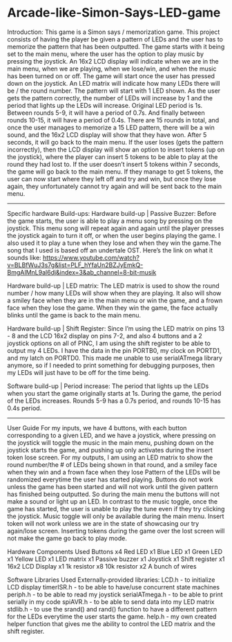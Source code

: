 # Arcade-like-Simon-Says-LED-game

Introduction:
This game is a Simon says / memorization game. This project consists of having the player be given a pattern of LEDs and the user has to memorize the pattern that has been outputted. The game starts with it being set to the main menu, where the user has the option to play music by pressing the joystick. An 16x2 LCD display will indicate when we are in the main menu, when we are playing, when we lose/win, and when the music has been turned on or off. The game will start once the user has pressed down on the joystick. An LED matrix will indicate how many LEDs there will be / the round number. The pattern will start with 1 LED shown. As the user gets the pattern correctly, the number of LEDs will increase by 1 and the period that lights up the LEDs will increase. Original LED period is 1s. Between rounds 5-9, it will have a period of 0.7s. And finally between rounds 10-15, it will have a period of 0.4s. There are 15 rounds in total, and once the user manages to memorize a 15 LED pattern, there will be a win sound, and the 16x2 LCD display will show that they have won. After 5 seconds, it will go back to the main menu. If the user loses (gets the pattern incorrectly), then the LCD display will show an option to insert tokens (up on the joystick), where the player can insert 5 tokens to be able to play at the round they had lost to. If the user doesn’t insert 5 tokens within 7 seconds, the game will go back to the main menu. If they manage to get 5 tokens, the user can now start where they left off and try and win, but once they lose again, they unfortunately cannot try again and will be sent back to the main menu.

-----------------------------------------------------------------------------------------------------------------------------------------------------------------------------------------

Specific hardware Build-ups:
Hardware build-up | Passive Buzzer: Before the game starts, the user is able to play a menu song by pressing on the joystick. This menu song will repeat again and again until the player presses the joystick again to turn it off, or when the user begins playing the game. I also used it to play a tune when they lose and when they win the game.The song that I used is based off an undertale OST. Here’s the link on what it sounds like: https://www.youtube.com/watch?v=BLBfWuJ3s7g&list=PLF_hYfaUn2BZJyEmkQ-BmgAIMnL9al6dj&index=3&ab_channel=8-bit-musik


Hardware build-up | LED matrix: The LED matrix is used to show the round number / how many LEDs will show when they are playing. It also will show a smiley face when they are in the main menu or win the game, and a frown face when they lose the game. When they win the game, the face actually blinks until the game is back to the main menu.


Hardware build-up | Shift Register: Since I’m using the LED matrix on pins 13 - 8 and the LCD 16x2 display on pins 7-2, and also 4 buttons and a 2 joystick options on all of PINC, I am using the shift register to be able to output my 4 LEDs. I have the data in the pin PORTB0, my clock on PORTD1, and my latch on PORTD0. This made me unable to use serialATmega library anymore, so if I needed to print something for debugging purposes, then my LEDs will just have to be off for the time being.


Software build-up | Period increase: The period that lights up the LEDs when you start the game originally starts at 1s. During the game, the period of the LEDs increases. Rounds 5-9 has a 0.7s period, and rounds 10-15 has 0.4s period.

-----------------------------------------------------------------------------------------------------------------------------------------------------------------------------------------

User Guide
For my inputs, we have 4 buttons, with each button corresponding to a given LED, and we have a joystick, where pressing on the joystick will toggle the music in the main menu, pushing down on the joystick starts the game, and pushing up only activates during the insert token lose screen. For my outputs, I am using an LED matrix to show the round number/the # of LEDs being shown in that round, and a smiley face when they win and a frown face when they lose
Pattern of the LEDs will be randomized everytime the user has started playing. Buttons do not work unless the game has been started and will not work until the given pattern has finished being outputted. So during the main menu the buttons will not make a sound or light up an LED. In contrast to the music toggle, once the game has started, the user is unable to play the tune even if they try clicking the joystick. Music toggle will only be available during the main menu. Insert token will not work unless we are in the state of showcasing our try again/lose screen. Inserting tokens during the game over the lost screen will not make the game go back to play mode.


Hardware Components Used
Buttons x4
Red LED  x1
Blue LED  x1
Green LED  x1
Yellow LED  x1
LED matrix  x1
Passive buzzer x1
Joystick  x1
Shift register  x1
16x2 LCD Display  x1
1k resistor	x8
10k resistor  x2
A bunch of wires


Software Libraries Used
Externally-provided libraries:
LCD.h - to initialize LCD display
timerISR.h - to be able to have/use concurrent state machines
periph.h - to be able to read my joystick
serialATmega.h - to be able to print serially in my code
spiAVR.h - to be able to send data into my LED matrix
stdlib.h - to use the srand() and rand() function to have a different pattern for the LEDs everytime the user starts the game.
help.h - my own created helper function that gives me the ability to control the LED matrix and the shift register.
